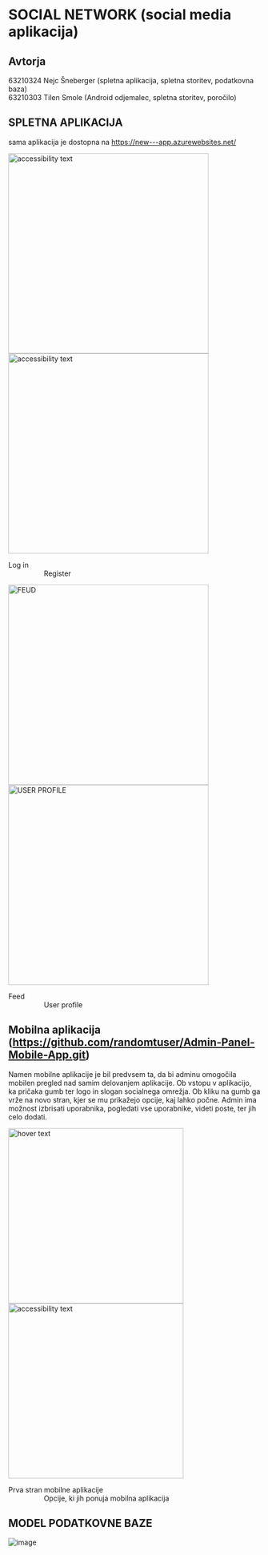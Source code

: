 # SOCIAL NETWORK (social media aplikacija)

## Avtorja
63210324 Nejc Šneberger  (spletna aplikacija, spletna storitev, podatkovna baza) <br />
63210303 Tilen Smole (Android odjemalec, spletna storitev, poročilo)

## SPLETNA APLIKACIJA
sama aplikacija je dostopna na https://new---app.azurewebsites.net/


<p align="left">
    <img src="https://user-images.githubusercontent.com/77104160/211207295-2fc85af1-6276-43ff-9423-8fc9de2c5130.png" width="400" alt="accessibility text">
  <img src="https://user-images.githubusercontent.com/77104160/211207302-f0249d2d-cc52-4faf-898d-bae7c9528dec.png" width="400" alt="accessibility text">
     <figcaption>Log in  &nbsp&nbsp&nbsp&nbsp&nbsp&nbsp&nbsp&nbsp&nbsp&nbsp&nbsp&nbsp&nbsp&nbsp&nbsp     &nbsp&nbsp&nbsp&nbsp&nbsp&nbsp &nbsp&nbsp&nbsp&nbsp&nbsp&nbsp&nbsp&nbsp&nbsp&nbsp&nbsp&nbsp&nbsp&nbsp&nbsp&nbsp&nbsp&nbsp&nbsp&nbsp&nbsp&nbsp&nbsp&nbsp &nbsp&nbsp&nbsp&nbsp&nbsp&nbsp&nbsp&nbsp&nbsp&nbsp&nbsp&nbsp&nbsp&nbsp&nbsp  </figcaption>
    <figcaption>&nbsp&nbsp&nbsp&nbsp&nbsp&nbsp&nbsp&nbsp&nbsp&nbsp&nbsp&nbsp&nbsp&nbsp&nbsp&nbsp&nbsp Register</figcaption>
</p>



<p align="left">
<img src="https://user-images.githubusercontent.com/77104160/211207223-89688500-f99b-476a-a397-0a5f7d8baacd.png" width="400" title="FEUD">
    <img src="https://user-images.githubusercontent.com/77104160/211207287-b86d8a43-2e72-49dc-b8e0-a79c641f47bb.png" width="400" alt="USER PROFILE">
     <figcaption>Feed &nbsp&nbsp&nbsp&nbsp&nbsp&nbsp&nbsp&nbsp&nbsp&nbsp&nbsp&nbsp&nbsp&nbsp&nbsp     &nbsp&nbsp&nbsp&nbsp&nbsp&nbsp &nbsp&nbsp&nbsp&nbsp&nbsp&nbsp&nbsp&nbsp&nbsp&nbsp&nbsp&nbsp&nbsp&nbsp&nbsp&nbsp&nbsp&nbsp&nbsp&nbsp&nbsp&nbsp&nbsp&nbsp &nbsp&nbsp&nbsp&nbsp&nbsp&nbsp&nbsp&nbsp&nbsp&nbsp&nbsp&nbsp&nbsp&nbsp&nbsp  </figcaption>
    <figcaption>&nbsp&nbsp&nbsp&nbsp&nbsp&nbsp&nbsp&nbsp&nbsp&nbsp&nbsp&nbsp&nbsp&nbsp&nbsp&nbsp&nbsp User profile</figcaption>
</p>



## Mobilna aplikacija (https://github.com/randomtuser/Admin-Panel-Mobile-App.git)
Namen mobilne aplikacije je bil predvsem ta, da bi adminu omogočila mobilen pregled nad samim delovanjem aplikacije. 
Ob vstopu v aplikacijo, ka pričaka gumb ter logo in slogan socialnega omrežja. Ob kliku na gumb ga vrže na novo stran, kjer se mu prikažejo opcije, kaj lahko počne.
Admin ima možnost izbrisati uporabnika, pogledati vse uporabnike, videti poste, ter jih celo dodati.

<p align="left">
  <img src="https://user-images.githubusercontent.com/77104160/211209388-65a25486-9da8-4675-9bad-e60eb2782a4f.png" width="350" title="hover text">
  <img src="https://user-images.githubusercontent.com/77104160/211209423-5c74a375-2854-4929-a63a-7531ee669d71.png" width="350" alt="accessibility text">
   <figcaption>Prva stran mobilne aplikacije  &nbsp&nbsp&nbsp&nbsp&nbsp&nbsp&nbsp&nbsp&nbsp&nbsp&nbsp&nbsp&nbsp&nbsp&nbsp       </figcaption>
    <figcaption>&nbsp&nbsp&nbsp&nbsp&nbsp&nbsp&nbsp&nbsp&nbsp&nbsp&nbsp&nbsp&nbsp&nbsp&nbsp&nbsp&nbsp Opcije, ki jih ponuja mobilna aplikacija</figcaption>
</p>

## MODEL PODATKOVNE BAZE
![image](https://user-images.githubusercontent.com/77104160/211253554-bba23100-e248-4ecd-afcd-4f48854ffec7.png)
